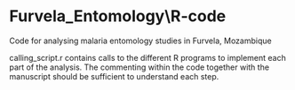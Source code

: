 # Furvela_Entomology\R-code
Code for analysing malaria entomology studies in Furvela, Mozambique

calling_script.r contains calls to the different R programs to implement 
each part of the analysis. The commenting within the code together with the manuscript
should be sufficient to understand each step.
